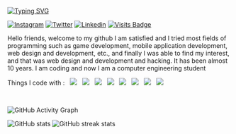 [![Typing SVG](https://readme-typing-svg.herokuapp.com?font=Fredoka+One&color=%23000000&size=36&vCenter=true&multiline=true&height=60&lines=Hi+I%2Cm+Reza+Shakeri)](https://git.io/typing-svg) 

<div align="left">

[![Instagram](https://img.shields.io/badge/rzashakeri-%23E4405F.svg?style=for-the-badge&logo=Instagram&logoColor=white)](https://www.instagram.com/rzashakeri/)
[![Twitter](https://img.shields.io/badge/rzashakeri-%231DA1F2.svg?style=for-the-badge&logo=Twitter&logoColor=white)](https://www.twitter.com/rzashakeri/)
[![Linkedin](https://img.shields.io/badge/rzashakeri-%231DA1F2.svg?style=for-the-badge&logo=Linkedin&logoColor=white)](https://www.linkedin.com/in/rzashakeri//)
[![Visits Badge](https://badges.pufler.dev/visits/rzashakeri/rzashakeri?style=for-the-badge&logo=appveyor)](https://www.instagram.com/rzashakeri/)
 
</div>  
 
Hello friends, welcome to my github
I am satisfied and I tried most fields of programming such as game development, mobile application development, web design and development, etc., and finally I was able to find my interest, and that was web design and development and hacking. It has been almost 10 years. I am coding and now I am a computer engineering student

<p align="left">
Things I code with :   &nbsp;  <img src="https://img.shields.io/badge/Python-3776AB?style=for-the-badge&logo=python&logoColor=white"/> &nbsp;   <img src="https://img.shields.io/badge/JavaScript-F7DF1E?style=for-the-badge&logo=javascript&logoColor=black"/> &nbsp;  <img src="https://img.shields.io/badge/C%2B%2B-00599C?style=for-the-badge&logo=c%2B%2B&logoColor=white"/> &nbsp; <img src="https://img.shields.io/badge/C%23-239120?style=for-the-badge&logo=c-sharp&logoColor=white"/>  &nbsp; <img src="https://img.shields.io/badge/Django-092E20?style=for-the-badge&logo=django&logoColor=white"/>  &nbsp;  <img src="https://img.shields.io/badge/.NET-5C2D91?style=for-the-badge&logo=.net&logoColor=white"/> &nbsp;  <img src="https://img.shields.io/badge/HTML-239120?style=for-the-badge&logo=html5&logoColor=white"/> &nbsp;    <img src="https://img.shields.io/badge/CSS-239120?&style=for-the-badge&logo=css3&logoColor=white"/>
</p>
&nbsp;
&nbsp;

![GitHub Activity Graph](https://activity-graph.herokuapp.com/graph?username=rzashakeri)  


 
![GitHub stats](https://github-readme-stats.vercel.app/api?username=rzashakeri&show_icons=true) ![GitHub streak stats](https://github-readme-streak-stats.herokuapp.com/?user=rzashakeri)  

